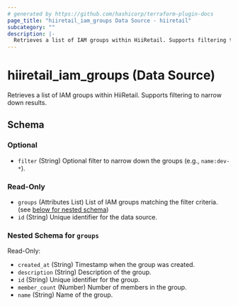 ```yaml
---
# generated by https://github.com/hashicorp/terraform-plugin-docs
page_title: "hiiretail_iam_groups Data Source - hiiretail"
subcategory: ""
description: |-
  Retrieves a list of IAM groups within HiiRetail. Supports filtering to narrow down results.
---
```


# hiiretail_iam_groups (Data Source)

Retrieves a list of IAM groups within HiiRetail. Supports filtering to narrow down results.



<!-- schema generated by tfplugindocs -->
## Schema

### Optional

- `filter` (String) Optional filter to narrow down the groups (e.g., `name:dev-*`).

### Read-Only

- `groups` (Attributes List) List of IAM groups matching the filter criteria. (see [below for nested schema](#nestedatt--groups))
- `id` (String) Unique identifier for the data source.

<a id="nestedatt--groups"></a>
### Nested Schema for `groups`

Read-Only:

- `created_at` (String) Timestamp when the group was created.
- `description` (String) Description of the group.
- `id` (String) Unique identifier for the group.
- `member_count` (Number) Number of members in the group.
- `name` (String) Name of the group.
